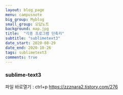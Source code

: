 ```yaml
---
layout: blog_page
menu: campusnote
big_group: Myblog
small_group: 오답노트
background: map.jpg
title:  "각종 프로그램 단축키"
subtitle: "sublimetext3"
date_start: 2020-08-29
date_end: 2020-10-26
tags: sublimetext3
comments: true
---
```


### sublime-text3

파일 바로열기 : ctrl+p
https://zzznara2.tistory.com/276